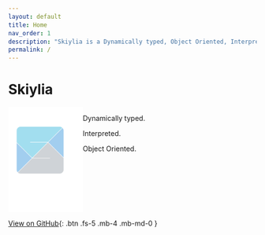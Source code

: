 ```yaml
---
layout: default
title: Home
nav_order: 1
description: "Skiylia is a Dynamically typed, Object Oriented, Interpreted Programming Language."
permalink: /
---
```


# Skiylia

<div style="display:flex;">
  <img style="flex=1; vertical-align: middle; padding-right:0px;" src="Skiylia_Logo.svg" alt="Skiylia icon" width="30%"/>
  <div>
    <p>Dynamically typed.</p>
    <p>Interpreted.</p>
    <p>Object Oriented.</p>
  </div>
</div>

[View on GitHub](https://github.com/Skiylia-Lang/){: .btn .fs-5 .mb-4 .mb-md-0 }
